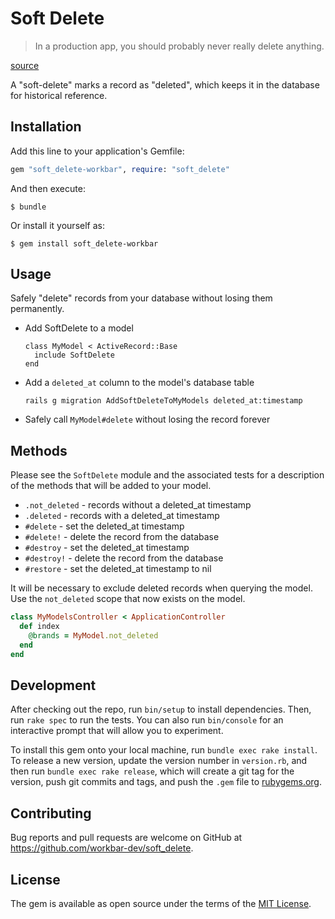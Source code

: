 # Soft Delete

> In a production app, you should probably never really delete anything.

[source](https://twitter.com/theebeastmaster/status/966870021099180034)

A "soft-delete" marks a record as "deleted", which keeps it in the database
for historical reference. 

## Installation

Add this line to your application's Gemfile:

```ruby
gem "soft_delete-workbar", require: "soft_delete"
```

And then execute:

    $ bundle

Or install it yourself as:

    $ gem install soft_delete-workbar

## Usage

Safely "delete" records from your database without losing them permanently.

* Add SoftDelete to a model
  ```
  class MyModel < ActiveRecord::Base
    include SoftDelete
  end
  ```
* Add a `deleted_at` column to the model's database table
  ```
  rails g migration AddSoftDeleteToMyModels deleted_at:timestamp
  ```
* Safely call `MyModel#delete` without losing the record forever

## Methods

Please see the `SoftDelete` module and the associated tests for a description of
the methods that will be added to your model.

* `.not_deleted` - records without a deleted_at timestamp
* `.deleted` - records with a deleted_at timestamp
* `#delete` - set the deleted_at timestamp
* `#delete!` - delete the record from the database
* `#destroy` - set the deleted_at timestamp
* `#destroy!` - delete the record from the database
* `#restore` - set the deleted_at timestamp to nil

It will be necessary to exclude deleted records when querying the model.
Use the `not_deleted` scope that now exists on the model.

```ruby
class MyModelsController < ApplicationController
  def index
    @brands = MyModel.not_deleted
  end
end
```

## Development

After checking out the repo, run `bin/setup` to install dependencies. Then, run
`rake spec` to run the tests. You can also run `bin/console` for an interactive
prompt that will allow you to experiment.

To install this gem onto your local machine, run `bundle exec rake install`. To
release a new version, update the version number in `version.rb`, and then run
`bundle exec rake release`, which will create a git tag for the version, push
git commits and tags, and push the `.gem` file to
[rubygems.org](https://rubygems.org).

## Contributing

Bug reports and pull requests are welcome on GitHub at
https://github.com/workbar-dev/soft_delete.

## License

The gem is available as open source under the terms of the
[MIT License](https://opensource.org/licenses/MIT).
